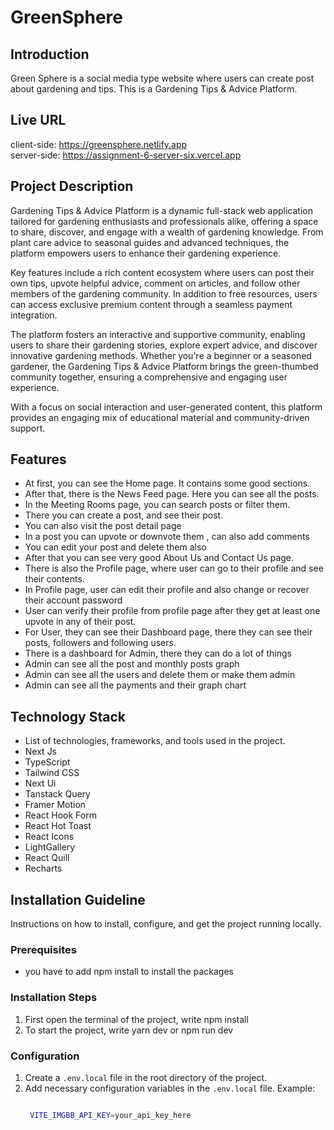 # GreenSphere

## Introduction

Green Sphere is a social media type website where users can create post about gardening and tips. This is a Gardening Tips & Advice Platform.

## Live URL
client-side: https://greensphere.netlify.app
<br/>
server-side: https://assignment-6-server-six.vercel.app

## Project Description

Gardening Tips & Advice Platform is a dynamic full-stack web application tailored for gardening enthusiasts and professionals alike, offering a space to share, discover, and engage with a wealth of gardening knowledge. From plant care advice to seasonal guides and advanced techniques, the platform empowers users to enhance their gardening experience.

Key features include a rich content ecosystem where users can post their own tips, upvote helpful advice, comment on articles, and follow other members of the gardening community. In addition to free resources, users can access exclusive premium content through a seamless payment integration.

The platform fosters an interactive and supportive community, enabling users to share their gardening stories, explore expert advice, and discover innovative gardening methods. Whether you're a beginner or a seasoned gardener, the Gardening Tips & Advice Platform brings the green-thumbed community together, ensuring a comprehensive and engaging user experience.

With a focus on social interaction and user-generated content, this platform provides an engaging mix of educational material and community-driven support.

## Features

- At first, you can see the Home page. It contains some good sections.
- After that, there is the News Feed  page. Here you can see all the posts.
- In the Meeting Rooms page, you can search posts or filter them.
- There you can create a post, and see their post.
- You can also visit the post detail page
- In a post you can upvote or downvote them , can also add comments
- You can edit your post and delete them also
- After that you can see very good About Us and Contact Us page.
- There is also the Profile page, where user can go to their profile and see their contents.
- In Profile page, user can edit their profile and also change or recover their account password
- User can verify their profile from profile page after they get at least one upvote in any of their post.
- For User, they can see their Dashboard page, there they can see their posts, followers and following users.
- There is a dashboard for Admin, there they can do a lot of things
- Admin can see all the post and monthly posts graph
- Admin can see all the users and delete them or make them admin
- Admin can see all the payments and their graph chart

## Technology Stack

- List of technologies, frameworks, and tools used in the project.
- Next Js
- TypeScript
- Tailwind CSS
- Next Ui
- Tanstack Query
- Framer Motion
- React Hook Form
- React Hot Toast
- React Icons
- LightGallery
- React Quill
- Recharts

## Installation Guideline

Instructions on how to install, configure, and get the project running locally.

### Prerequisites

- you have to add npm install to install the packages

### Installation Steps

1. First open the terminal of the project, write npm install
2. To start the project, write yarn dev or npm run dev

### Configuration

1. Create a `.env.local` file in the root directory of the project.
2. Add necessary configuration variables in the `.env.local` file.
   Example:
   ```bash

    VITE_IMGBB_API_KEY=your_api_key_here
   ```

